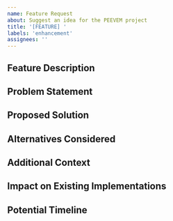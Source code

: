 ```yaml
---
name: Feature Request
about: Suggest an idea for the PEEVEM project
title: '[FEATURE] '
labels: 'enhancement'
assignees: ''
---
```


## Feature Description

<!-- A clear and concise description of what you want to happen -->

## Problem Statement

<!-- Describe the problem this feature would solve -->

## Proposed Solution

<!-- Describe how you think this should be implemented -->

## Alternatives Considered

<!-- Describe any alternative solutions or features you've considered -->

## Additional Context

<!-- Add any other context, examples, or screenshots about the feature request here -->

## Impact on Existing Implementations

<!-- How might this affect existing PEEVEM implementations? -->

## Potential Timeline

<!-- When would you like to see this implemented? Is it urgent? -->
